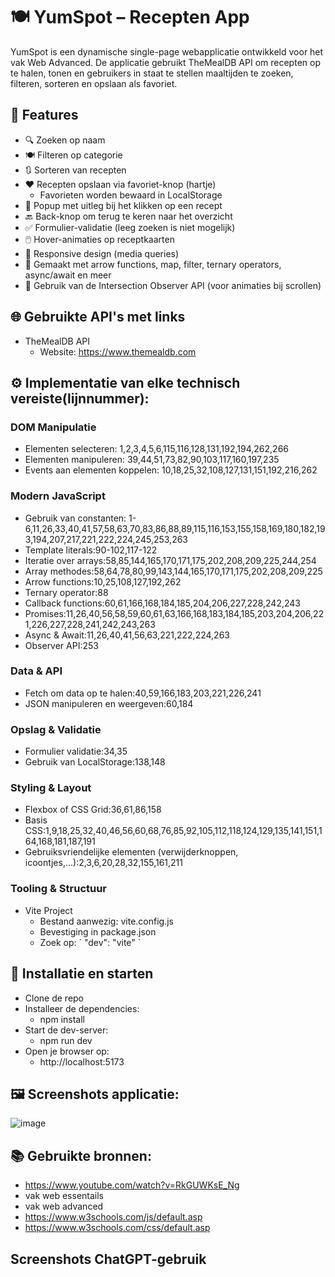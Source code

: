 # 🍽️ YumSpot – Recepten App
YumSpot is een dynamische single-page webapplicatie ontwikkeld voor het vak Web Advanced. De applicatie gebruikt TheMealDB API om recepten op te halen, tonen en gebruikers in staat te stellen maaltijden te zoeken, filteren, sorteren en opslaan als favoriet.
## 🔧 Features
- 🔍 Zoeken op naam
- 🍽️ Filteren op categorie
- 🔃 Sorteren van recepten
- ❤️ Recepten opslaan via favoriet-knop (hartje)
  * Favorieten worden bewaard in LocalStorage
- 🧾 Popup met uitleg bij het klikken op een recept
- 🔙 Back-knop om terug te keren naar het overzicht
- ✅ Formulier-validatie (leeg zoeken is niet mogelijk)
- 🖱️ Hover-animaties op receptkaarten
- 📱 Responsive design (media queries)
- 🧠 Gemaakt met arrow functions, map, filter, ternary operators, async/await en meer
- 👀 Gebruik van de Intersection Observer API (voor animaties bij scrollen)
## 🌐 Gebruikte API's met links
- TheMealDB API
   * Website: https://www.themealdb.com
## ⚙️ Implementatie van elke technisch vereiste(lijnnummer):
### DOM Manipulatie
- Elementen selecteren: 1,2,3,4,5,6,115,116,128,131,192,194,262,266
- Elementen manipuleren: 39,44,51,73,82,90,103,117,160,197,235
- Events aan elementen koppelen: 10,18,25,32,108,127,131,151,192,216,262
### Modern JavaScript
- Gebruik van constanten: 1-6,11,26,33,40,41,57,58,63,70,83,86,88,89,115,116,153,155,158,169,180,182,193,194,207,217,221,222,224,245,253,263
- Template literals:90-102,117-122
- Iteratie over arrays:58,85,144,165,170,171,175,202,208,209,225,244,254
- Array methodes:58,64,78,80,99,143,144,165,170,171,175,202,208,209,225
- Arrow functions:10,25,108,127,192,262
- Ternary operator:88
- Callback functions:60,61,166,168,184,185,204,206,227,228,242,243
- Promises:11,26,40,56,58,59,60,61,63,166,168,183,184,185,203,204,206,221,226,227,228,241,242,243,263
- Async & Await:11,26,40,41,56,63,221,222,224,263
- Observer API:253
### Data & API
- Fetch om data op te halen:40,59,166,183,203,221,226,241
- JSON manipuleren en weergeven:60,184
### Opslag & Validatie
- Formulier validatie:34,35
- Gebruik van LocalStorage:138,148
### Styling & Layout
- Flexbox of CSS Grid:36,61,86,158
- Basis CSS:1,9,18,25,32,40,46,56,60,68,76,85,92,105,112,118,124,129,135,141,151,164,168,181,187,191
- Gebruiksvriendelijke elementen (verwijderknoppen, icoontjes,...):2,3,6,20,28,32,155,161,211
### Tooling & Structuur
- Vite Project
  * Bestand aanwezig: vite.config.js
  * Bevestiging in package.json
  * Zoek op:
    ´ "dev": "vite" `



## 🚀 Installatie en starten
- Clone de repo
- Installeer de dependencies:
  * npm install
- Start de dev-server:
  * npm run dev
- Open je browser op:
  * http://localhost:5173
 
## 🖼️ Screenshots applicatie:
![image](https://github.com/user-attachments/assets/35a14935-39db-4973-90a3-f03635901839) 


## 📚 Gebruikte bronnen:
- https://www.youtube.com/watch?v=RkGUWKsE_Ng
- vak web essentails
- vak web advanced
- https://www.w3schools.com/js/default.asp
- https://www.w3schools.com/css/default.asp

## Screenshots ChatGPT-gebruik

